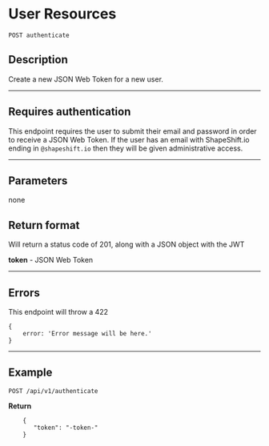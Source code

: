 # User Resources

    POST authenticate

## Description
Create a new JSON Web Token for a new user.

***

## Requires authentication
This endpoint requires the user to submit their email and password in order to receive a JSON Web Token.  If the user has an email with ShapeShift.io ending in `@shapeshift.io` then they will be given administrative access.
***

## Parameters
none
## Return format

Will return a status code of 201, along with a JSON object with the JWT

**token** - JSON Web Token

***

## Errors
This endpoint will throw a 422

```
{
    error: 'Error message will be here.'
}
```

***

## Example

    POST /api/v1/authenticate

**Return**

```
    {
       "token": "-token-"
    }
```